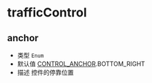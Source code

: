 # trafficControl

## anchor
* 类型 `Enum`
* 默认值 [CONTROL_ANCHOR](/guide/constants.html#controlanchor).BOTTOM_RIGHT
* 描述 控件的停靠位置
